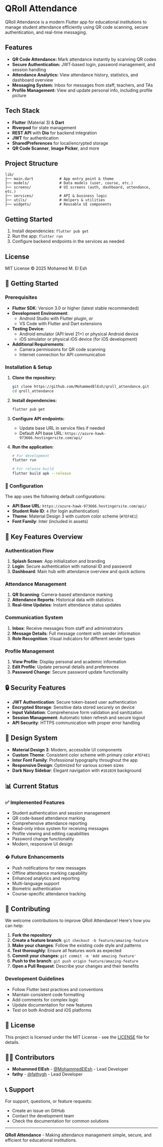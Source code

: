 
# QRoll Attendance

QRoll Attendance is a modern Flutter app for educational institutions to manage student attendance efficiently using QR code scanning, secure authentication, and real-time messaging.


## Features

- **QR Code Attendance:** Mark attendance instantly by scanning QR codes
- **Secure Authentication:** JWT-based login, password management, and session handling
- **Attendance Analytics:** View attendance history, statistics, and dashboard overview
- **Messaging System:** Inbox for messages from staff, teachers, and TAs
- **Profile Management:** View and update personal info, including profile picture

## Tech Stack

- **Flutter** (Material 3) & **Dart**
- **Riverpod** for state management
- **REST API** with **Dio** for backend integration
- **JWT** for authentication
- **SharedPreferences**  for local/encrypted storage
- **QR Code Scanner**, **Image Picker**, and more

## Project Structure

```
lib/
├── main.dart            # App entry point & theme
├── models/              # Data models (user, course, etc.)
├── screens/             # UI screens (auth, dashboard, attendance, etc.)
├── services/            # API & business logic
├── utils/               # Helpers & utilities
├── widgets/             # Reusable UI components
```

## Getting Started

1. Install dependencies: `flutter pub get`
2. Run the app: `flutter run`
3. Configure backend endpoints in the services as needed

## License

MIT License © 2025 Mohamed M. El Esh

## 🚀 Getting Started

### Prerequisites

- **Flutter SDK**: Version 3.0 or higher (latest stable recommended)
- **Development Environment**:
  - Android Studio with Flutter plugin, or
  - VS Code with Flutter and Dart extensions
- **Testing Device**:
  - Android emulator (API level 21+) or physical Android device
  - iOS simulator or physical iOS device (for iOS development)
- **Additional Requirements**:
  - Camera permissions for QR code scanning
  - Internet connection for API communication

### Installation & Setup

1. **Clone the repository:**
   ```bash
   git clone https://github.com/MohammedElEsh/qroll_attendance.git
   cd qroll_attendance
   ```

2. **Install dependencies:**
   ```bash
   flutter pub get
   ```

3. **Configure API endpoints:**
   - Update base URL in service files if needed
   - Default API base URL: `https://azure-hawk-973666.hostingersite.com/api/`

4. **Run the application:**
   ```bash
   # For development
   flutter run

   # For release build
   flutter build apk --release
   ```

### 🔧 Configuration

The app uses the following default configurations:
- **API Base URL**: `https://azure-hawk-973666.hostingersite.com/api/`
- **Student Role ID**: `4` (for login authentication)
- **Theme**: Material Design 3 with custom color scheme (`#7EF4E1`)
- **Font Family**: Inter (included in assets)

## 📱 Key Features Overview

### Authentication Flow
1. **Splash Screen**: App initialization and branding
2. **Login**: Secure authentication with national ID and password
3. **Dashboard**: Main hub with attendance overview and quick actions

### Attendance Management
1. **QR Scanning**: Camera-based attendance marking
2. **Attendance Reports**: Historical data with statistics
3. **Real-time Updates**: Instant attendance status updates

### Communication System
1. **Inbox**: Receive messages from staff and administrators
2. **Message Details**: Full message content with sender information
3. **Role Recognition**: Visual indicators for different sender types

### Profile Management
1. **View Profile**: Display personal and academic information
2. **Edit Profile**: Update personal details and preferences
3. **Password Change**: Secure password update functionality

## 🔒 Security Features

- **JWT Authentication**: Secure token-based user authentication
- **Encrypted Storage**: Sensitive data stored securely on device
- **Input Validation**: Comprehensive form validation and sanitization
- **Session Management**: Automatic token refresh and secure logout
- **API Security**: HTTPS communication with proper error handling

## 🎨 Design System

- **Material Design 3**: Modern, accessible UI components
- **Custom Theme**: Consistent color scheme with primary color `#7EF4E1`
- **Inter Font Family**: Professional typography throughout the app
- **Responsive Design**: Optimized for various screen sizes
- **Dark Navy Sidebar**: Elegant navigation with `#161B39` background

## 📊 Current Status

### ✅ Implemented Features
- Student authentication and session management
- QR code-based attendance marking
- Comprehensive attendance reporting
- Read-only inbox system for receiving messages
- Profile viewing and editing capabilities
- Password change functionality
- Modern, responsive UI design

### � Future Enhancements
- Push notifications for new messages
- Offline attendance marking capability
- Enhanced analytics and reporting
- Multi-language support
- Biometric authentication
- Course-specific attendance tracking

## 🤝 Contributing

We welcome contributions to improve QRoll Attendance! Here's how you can help:

1. **Fork the repository**
2. **Create a feature branch**: `git checkout -b feature/amazing-feature`
3. **Make your changes**: Follow the existing code style and patterns
4. **Test thoroughly**: Ensure all features work as expected
5. **Commit your changes**: `git commit -m 'Add amazing feature'`
6. **Push to the branch**: `git push origin feature/amazing-feature`
7. **Open a Pull Request**: Describe your changes and their benefits

### Development Guidelines
- Follow Flutter best practices and conventions
- Maintain consistent code formatting
- Add comments for complex logic
- Update documentation for new features
- Test on both Android and iOS platforms

## 📄 License

This project is licensed under the MIT License - see the [LICENSE](LICENSE) file for details.

## 👨‍💻 Contributors

- **Mohammed ElEsh** - [@MohammedElEsh](https://github.com/MohammedElEsh) - Lead Developer
- **fathy** - [@fathygh](https://github.com/fathygh) - Lead Developer

## 📞 Support

For support, questions, or feature requests:
- Create an issue on GitHub
- Contact the development team
- Check the documentation for common solutions

---

**QRoll Attendance** - Making attendance management simple, secure, and efficient for educational institutions.

